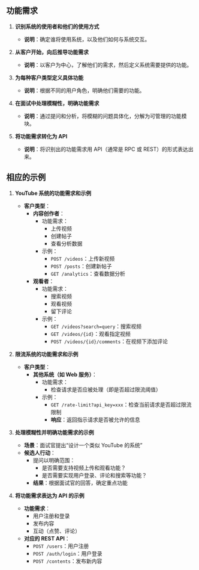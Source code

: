 ## 功能需求

1. **识别系统的使用者和他们的使用方式**

   - **说明**：确定谁将使用系统，以及他们如何与系统交互。

2. **从客户开始，向后推导功能需求**

   - **说明**：以客户为中心，了解他们的需求，然后定义系统需要提供的功能。

3. **为每种客户类型定义具体功能**

   - **说明**：根据不同的用户角色，明确他们需要的功能。

4. **在面试中处理模糊性，明确功能需求**

   - **说明**：通过提问和分析，将模糊的问题具体化，分解为可管理的功能模块。

5. **将功能需求转化为 API**

   - **说明**：将识别出的功能需求用 API（通常是 RPC 或 REST）的形式表达出来。

## 相应的示例

1. **YouTube 系统的功能需求和示例**

   - **客户类型**：
     - **内容创作者**：
       - 功能需求：
         - 上传视频
         - 创建帖子
         - 查看分析数据
       - 示例：
         - `POST /videos`：上传新视频
         - `POST /posts`：创建新帖子
         - `GET /analytics`：查看数据分析
     - **观看者**：
       - 功能需求：
         - 搜索视频
         - 观看视频
         - 留下评论
       - 示例：
         - `GET /videos?search=query`：搜索视频
         - `GET /videos/{id}`：观看指定视频
         - `POST /videos/{id}/comments`：在视频下添加评论

2. **限流系统的功能需求和示例**

   - **客户类型**：
     - **其他系统（如 Web 服务）**：
       - 功能需求：
         - 检查请求是否应被处理（即是否超过限流阈值）
       - 示例：
         - `GET /rate-limit?api_key=xxx`：检查当前请求是否超过限流限制
         - **响应**：返回指示请求是否被允许的信息

3. **处理模糊性并明确功能需求的示例**

   - **场景**：面试官提出“设计一个类似 YouTube 的系统”
   - **候选人行动**：
     - 提问以明确范围：
       - 是否需要支持视频上传和观看功能？
       - 是否需要实现用户登录、评论和搜索等功能？
     - **结果**：根据面试官的回答，确定重点功能

4. **将功能需求表达为 API 的示例**

   - **功能需求**：
     - 用户注册和登录
     - 发布内容
     - 互动（点赞、评论）
   - **对应的 REST API**：
     - `POST /users`：用户注册
     - `POST /auth/login`：用户登录
     - `POST /contents`：发布新内容
    

